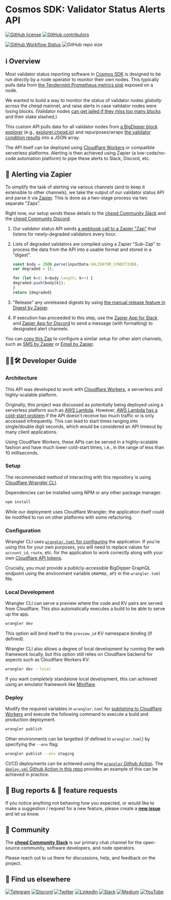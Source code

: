 # Cosmos SDK: Validator Status Alerts API

[![GitHub license](https://img.shields.io/github/license/cheqd/validator-status?color=blue&style=flat-square)](https://github.com/cheqd/validator-status/blob/main/LICENSE)
[![GitHub contributors](https://img.shields.io/github/contributors/cheqd/validator-status?label=contributors%20%E2%9D%A4%EF%B8%8F&style=flat-square)](https://github.com/cheqd/validator-status/graphs/contributors)

[![GitHub Workflow Status](https://img.shields.io/github/actions/workflow/status/cheqd/.github/dispatch.yml?label=workflows&style=flat-square)](https://github.com/cheqd/validator-status/actions/workflows/dispatch.yml) ![GitHub repo size](https://img.shields.io/github/repo-size/cheqd/validator-status?style=flat-square)

## ℹ️ Overview

Most validator status reporting software in [Cosmos SDK](https://cosmos.network/) is designed to be run *directly* by a node operator to monitor their own nodes. This typically pulls data from [the Tendermint Prometheus metrics sink](https://docs.tendermint.com/v0.34/tendermint-core/metrics.html) exposed on a node.

We wanted to build a way to monitor the status of validator nodes *globally* across the cheqd mainnet, and raise alerts in case validator nodes were losing blocks. (Validator nodes [can get jailed if they miss too many blocks](https://docs.cosmos.network/main/modules/slashing/) and their stake slashed.)

This custom API pulls data for all validator nodes from [a BigDipper block explorer](https://explorer.cheqd.io/) (e.g., [explorer.cheqd.io](https://explorer.cheqd.io/)) and repurposes/wraps [the validator condition results](https://explorer.cheqd.io/validators) into a JSON array.

The API itself can be deployed using [Cloudflare Workers](https://workers.cloudflare.com/) or compatible serverless platforms. Alerting is then achieved using Zapier (a low-code/no-code automation platform) to pipe these alerts to Slack, Discord, etc.

## 🚨 Alerting via Zapier

To simplify the task of alerting via various channels (and to keep it extensible to other channels), we take the output of our validator status API and parse it via [Zapier](https://zapier.com/). This is done as a two-stage process via two separate "Zaps".

Right now, our setup sends these details to the [cheqd Community Slack](http://cheqd.link/join-cheqd-slack) and the [cheqd Community Discord](http://cheqd.link/discord-github).

1. Our validator status API sends [a webhook call to a Zapier "Zap"](https://zapier.com/shared/d407b10516f89da18e35b97ce3ef226bca2ad741) that listens for newly-degraded validators every hour.
2. Lists of degraded validators are compiled using a Zapier "Sub-Zap" to process the data from the API into a usable format and stored in a "digest".

	```javascript
	const body = JSON.parse(inputData.VALIDATOR_CONDITION);
	var degraded = [];

	for (let k=0; k<body.length; k++) {
	degraded.push(body[k]);
	}
	return {degraded}
	```

3. "Release" any unreleased digests by using [the manual release feature in Digest by Zapier](https://zapier.com/help/create/storage-and-digests/compile-data-in-a-digest-in-zaps#release-the-content-of-the-digest).
4. If execution has proceeded to this step, use the [Zapier App for Slack](https://zapier.com/apps/slack/integrations) and [Zapier App for Discord](https://zapier.com/apps/discord/integrations) to send a message (with formatting) to designated alert channels.

You can [copy this Zap](https://zapier.com/shared/d407b10516f89da18e35b97ce3ef226bca2ad741) to configure a similar setup for other alert channels, such as [SMS by Zapier](https://zapier.com/apps/sms/integrations) or [Email by Zapier](https://zapier.com/apps/email/integrations).

## 🧑‍💻🛠 Developer Guide

### Architecture

This API was developed to work with [Cloudflare Workers](https://workers.cloudflare.com/), a serverless and highly-scalable platform.

Originally, this project was discussed as potentially being deployed using a serverless platform such as [AWS Lambda](https://aws.amazon.com/lambda/). However, [AWS Lambda has a cold-start problem](https://mikhail.io/serverless/coldstarts/aws/) if the API doesn't receive too much traffic or is only accessed infrequently. This can lead to start times ranging into single/double digit seconds, which would be considered an API timeout by many client applications.

Using Cloudflare Workers, these APIs can be served in a highly-scalable fashion and have much lower cold-start times, i.e., in the range of less than 10 milliseconds.

### Setup

The recommended method of interacting with this repository is using [Cloudflare Wrangler CLI](https://developers.cloudflare.com/workers/wrangler/get-started/).

Dependencies can be installed using NPM or any other package manager.

```bash
npm install
```

While our deployment uses Cloudflare Wrangler, the application itself could be modified to run on other platforms with some refactoring.

### Configuration

Wrangler CLI uses [`wrangler.toml` for configuring](https://developers.cloudflare.com/workers/wrangler/configuration/) the application. If you're using this for your own purposes, you will need to replace values for `account_id`, `route`, etc. for the application to work correctly along with your own [Cloudflare API tokens](https://developers.cloudflare.com/api/tokens/create).

Crucially, you must provide a publicly-accessible BigDipper GraphQL endpoint using the environment variable `GRAPHQL_API` in the `wrangler.toml` file.

### Local Development

Wrangler CLI can serve a preview where the code and KV pairs are served from Cloudflare. This also automatically executes a build to be able to serve up the app.

```bash
wrangler dev
```

This option will bind itself to the `preview_id` KV namespace binding (if defined).

Wrangler CLI also allows a degree of local development by running the web framework locally, but this option still relies on Cloudflare backend for aspects such as Cloudflare Workers KV.

```bash
wrangler dev --local
```

If you want *completely* standalone local development, this can achieved using an emulator framework like [Miniflare](https://miniflare.dev/).

### Deploy

Modify the required variables in `wrangler.toml` for [publishing to Cloudflare Workers](https://developers.cloudflare.com/workers/wrangler/commands/) and execute the following command to execute a build and production deployment.

```bash
wrangler publish
```

Other environments can be targetted (if defined in `wrangler.toml`) by specifying the `--env` flag:

```bash
wrangler publish --env staging
```

CI/CD deployments can be achieved using the [`wrangler` Github Action](https://github.com/cloudflare/wrangler-action). The [`deploy.yml` Github Action in this repo](https://github.com/cheqd/validator-status/blob/main/.github/workflows/deploy.yml) provides an example of this can be achieved in practice.

## 🐞 Bug reports & 🤔 feature requests

If you notice anything not behaving how you expected, or would like to make a suggestion / request for a new feature, please create a [**new issue**](https://github.com/cheqd/validator-status/issues/new/choose) and let us know.

## 💬 Community

The [**cheqd Community Slack**](http://cheqd.link/join-cheqd-slack) is our primary chat channel for the open-source community, software developers, and node operators.

Please reach out to us there for discussions, help, and feedback on the project.

## 🙋 Find us elsewhere

[![Telegram](https://img.shields.io/badge/Telegram-2CA5E0?style=for-the-badge&logo=telegram&logoColor=white)](https://t.me/cheqd) [![Discord](https://img.shields.io/badge/Discord-7289DA?style=for-the-badge&logo=discord&logoColor=white)](http://cheqd.link/discord-github) [![Twitter](https://img.shields.io/badge/Twitter-1DA1F2?style=for-the-badge&logo=twitter&logoColor=white)](https://twitter.com/intent/follow?screen_name=cheqd_io) [![LinkedIn](https://img.shields.io/badge/LinkedIn-0077B5?style=for-the-badge&logo=linkedin&logoColor=white)](http://cheqd.link/linkedin) [![Slack](https://img.shields.io/badge/Slack-4A154B?style=for-the-badge&logo=slack&logoColor=white)](http://cheqd.link/join-cheqd-slack) [![Medium](https://img.shields.io/badge/Medium-12100E?style=for-the-badge&logo=medium&logoColor=white)](https://blog.cheqd.io) [![YouTube](https://img.shields.io/badge/YouTube-FF0000?style=for-the-badge&logo=youtube&logoColor=white)](https://www.youtube.com/channel/UCBUGvvH6t3BAYo5u41hJPzw/)
